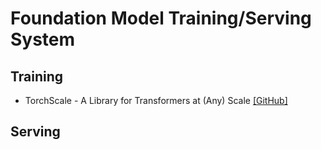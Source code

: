 # Foundation Model Training/Serving System

## Training

- TorchScale - A Library for Transformers at (Any) Scale [[GitHub]](https://github.com/microsoft/torchscale)


## Serving
